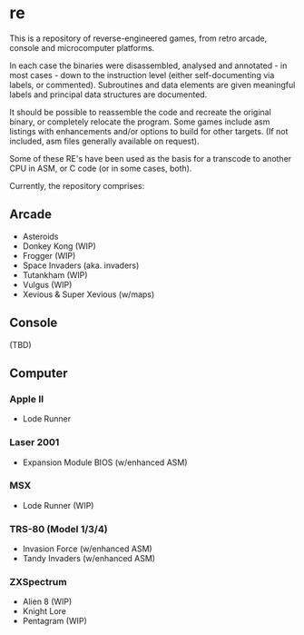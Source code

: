# re
This is a repository of reverse-engineered games, from retro arcade, console and microcomputer platforms.

In each case the binaries were disassembled, analysed and annotated - in most cases - down to the instruction level (either self-documenting via labels, or commented). Subroutines and data elements are given meaningful labels and principal data structures are documented.

It should be possible to reassemble the code and recreate the original binary, or completely relocate the program. Some games include asm listings with enhancements and/or options to build for other targets. (If not included, asm files generally available on request).

Some of these RE's have been used as the basis for a transcode to another CPU in ASM, or C code (or in some cases, both).

Currently, the repository comprises:

## Arcade

- Asteroids
- Donkey Kong (WIP)
- Frogger (WIP)
- Space Invaders (aka. invaders)
- Tutankham (WIP)
- Vulgus (WIP)
- Xevious & Super Xevious (w/maps)

## Console

  (TBD)
  
## Computer

### Apple II
- Lode Runner

### Laser 2001
- Expansion Module BIOS (w/enhanced ASM)

### MSX
- Lode Runner (WIP)

### TRS-80 (Model 1/3/4)
- Invasion Force (w/enhanced ASM)
- Tandy Invaders (w/enhanced ASM)

### ZXSpectrum
- Alien 8 (WIP)
- Knight Lore
- Pentagram (WIP)
